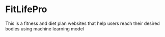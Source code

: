 # FitLifePro
This is a fitness and diet plan websites that help users reach their desired bodies using machine learning model
